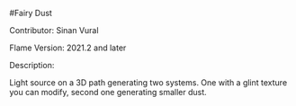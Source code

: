 #Fairy Dust

Contributor: Sinan Vural

Flame Version: 2021.2 and later

Description:

Light source on a 3D path generating two systems. One with a glint texture you can modify, second one generating smaller dust.